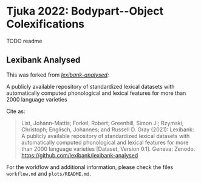 # Tjuka 2022: Bodypart--Object Colexifications

TODO readme

## Lexibank Analysed

This was forked from *[lexibank-analysed](https://github.com/lexibank/lexibank-analysed):*

A publicly available repository of standardized lexical datasets with automatically computed phonological and lexical features for more than 2000 language varieties

Cite as:

> List, Johann-Mattis; Forkel, Robert; Greenhill, Simon J.; Rzymski, Christoph; Englisch, Johannes; and Russell D. Gray (2021): Lexibank: A publicly available repository of standardized lexical datasets with automatically computed phonological and lexical features for more than 2000 language varieties [Dataset, Version 0.1]. Geneva: Zenodo. https://github.com/lexibank/lexibank-analysed

For the workflow and additional information, please check the files `workflow.md` and `plots/README.md`.
